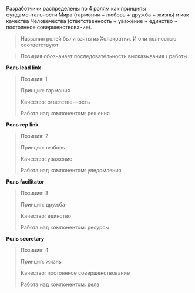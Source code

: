 Разработчики распределены по 4 ролям как принципы фундаментальности Мира (гармония + любовь + дружба + жизнь) и как качества Человечества (ответственность + уважение + единство + постоянное совершенствование).

> Названия ролей были взяты из Холакратии. И они полностью соответствуют.

> Позиция обозначает последовательность высказывания / работы.

**Роль lead link**
> Позиция: 1
> 
> Принцип: гармония
> 
> Качество: ответственность
> 
> Работа над компонентом: решения

**Роль rep link**
> Позиция: 2
> 
> Принцип: любовь
> 
> Качество: уважение
> 
> Работа над компонентом: уведомления

**Роль facilitator**
> Позиция: 3
> 
> Принцип: дружба
> 
> Качество: единство
> 
> Работа над компонентом: ресурсы

**Роль secretary**
> Позиция: 4
> 
> Принцип: жизнь
> 
> Качество: постоянное совершенствование
> 
> Работа над компонентом: дела